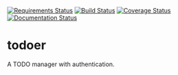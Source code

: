 [![Requirements Status](https://requires.io/github/adamtheturtle/todo/requirements.svg?branch=master)](https://requires.io/github/adamtheturtle/todo/requirements/?branch=master)
[![Build Status](https://travis-ci.org/adamtheturtle/todo.svg?branch=master)](https://travis-ci.org/adamtheturtle/todo)
[![Coverage Status](https://coveralls.io/repos/adamtheturtle/todo/badge.svg?branch=master&service=github)](https://coveralls.io/github/adamtheturtle/todo?branch=master)
[![Documentation Status](https://readthedocs.org/projects/todoer/badge/?version=latest)](http://todoer.readthedocs.org/en/latest/?badge=latest)


# todoer

A TODO manager with authentication.

